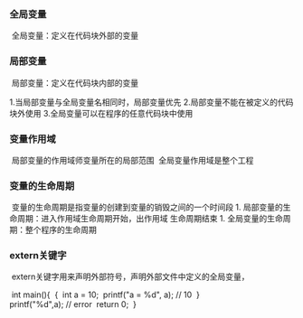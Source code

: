 ### 全局变量

​	全局变量：定义在代码块外部的变量

### 局部变量 

​	 局部变量：定义在代码块内部的变量

 1.当局部变量与全局变量名相同时，局部变量优先
 2.局部变量不能在被定义的代码块外使用
 3.全局变量可以在程序的任意代码块中使用

### 变量作用域

​	局部变量的作用域师变量所在的局部范围
​	全局变量作用域是整个工程

### 变量的生命周期

​	变量的生命周期是指变量的创建到变量的销毁之间的一个时间段
		1. 局部变量的生命周期：进入作用域生命周期开始，出作用域 生命周期结束
		1. 全局变量的生命周期：整个程序的生命周期

### extern关键字

​	extern关键字用来声明外部符号，声明外部文件中定义的全局变量，

​	int main(){
​		{
​			int a = 10;
​			printf("a = %d", a);	// 10
​		}
​		
​		printf("%d",a);   // error
​		return 0;
​	}